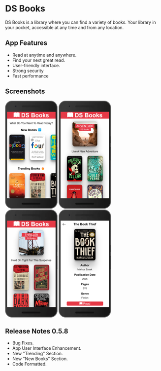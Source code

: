 # DS Books

DS Books is a library where you can find a variety of books. Your library in your pocket, accessible at any time and from any location.

## App Features

- Read at anytime and anywhere.
- Find your next great read.
- User-friendly interface.
- Strong security
- Fast performance

## Screenshots

![DS Books Home Page](/Images/Screenshots/SS-index.png)
![DS Books Adventure Category](/Images/Screenshots/SS-Adventure.png)
![DS Books Thriller Category](/Images/Screenshots/SS-Thriller.png)
![DS Books The Book Thief](/Images/Screenshots/SS-The-Book-Thief.png)

## Release Notes 0.5.8

- Bug Fixes.
- App User Interface Enhancement.
- New "Trending" Section.
- New "New Books" Section.
- Code Formatted.
